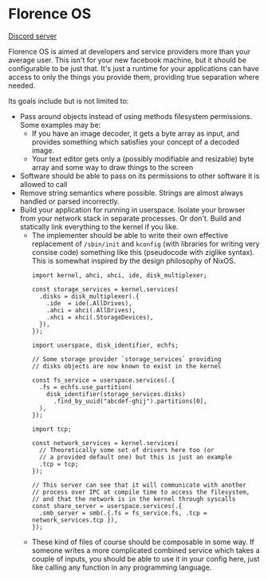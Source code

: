 # Florence OS

[Discord server](https://discord.gg/6mq8h3tmuD)

Florence OS is aimed at developers and service providers more than your average user. This isn't for your new facebook machine, but it should be configurable to be just that.
It's just a runtime for your applications can have access to only the things you provide them, providing true separation where needed.

Its goals include but is not limited to:
* Pass around objects instead of using methods filesystem permissions. Some examples may be:
  * If you have an image decoder, it gets a byte array as input, and provides something which satisfies your concept of a decoded image.
  * Your text editor gets only a (possibly modifiable and resizable) byte array and some way to draw things to the screen
* Software should be able to pass on its permissions to other software it is allowed to call
* Remove string semantics where possible. Strings are almost always handled or parsed incorrectly.
* Build your application for running in userspace. Isolate your browser from your network stack in separate processes. Or don't. Build and statically link everything to the kernel if you like.
  * The implementer should be able to write their own effective replacement of `/sbin/init` and `kconfig` (with libraries for writing very consise code) something like this (pseudocode with ziglike syntax). This is somewhat inspired by the design philosophy of NixOS.
    ```
    import kernel, ahci, xhci, ide, disk_multiplexer;

    const storage_services = kernel.services(
      .disks = disk_multiplexer(.{
        .ide  = ide(.AllDrives),
        .ahci = ahci(.AllDrives),
        .xhci = xhci(.StorageDevices),
      }),
    });

    import userspace, disk_identifier, echfs;

    // Some storage provider `storage_services` providing
    // disks objects are now known to exist in the kernel

    const fs_service = userspace.services(.{
      .fs = echfs.use_partition(
        disk_identifier(storage_services.disks)
          .find_by_uuid("abcdef-ghij").partitions[0],
      ),
    });

    import tcp;

    const network_services = kernel.services(
      // Theoretically some set of drivers here too (or
      // a provided default one) but this is just an example
      .tcp = tcp;
    });

    // This server can see that it will communicate with another
    // process over IPC at compile time to access the filesystem,
    // and that the network is in the kernel through syscalls
    const share_server = userspace.services(.{
      .smb_server = smb(.{.fs = fs_service.fs, .tcp = network_services.tcp }),
    });
    ```
  * These kind of files of course should be composable in some way. If someone writes a more complicated combined service which takes a couple of inputs, you should be able to use it in your config here, just like calling any function in any programming language.
